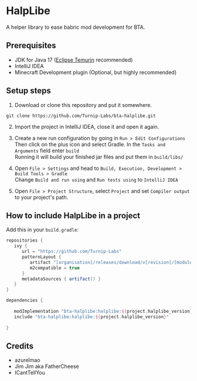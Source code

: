 # HalpLibe

A helper library to ease babric mod development for BTA.

## Prerequisites
- JDK for Java 17 ([Eclipse Temurin](https://adoptium.net/temurin/releases/) recommended)
- IntelliJ IDEA
- Minecraft Development plugin (Optional, but highly recommended)

## Setup steps

1. Download or clone this repository and put it somewhere.
```
git clone https://github.com/Turnip-Labs/bta-halplibe.git
```

2. Import the project in IntelliJ IDEA, close it and open it again.


3. Create a new run configuration by going in `Run > Edit Configurations`  
   Then click on the plus icon and select Gradle. In the `Tasks and Arguments` field enter `build`  
   Running it will build your finished jar files and put them in `build/libs/`


4. Open `File > Settings` and head to `Build, Execution, Development > Build Tools > Gradle`  
   Change `Build and run using` and `Run tests using` to `IntelliJ IDEA`


5. Open `File > Project Structure`, select `Project` and set `Compiler output` to your project's path.

## How to include HalpLibe in a project
Add this in your `build.gradle`:
```groovy
repositories {
   ivy {
      url = "https://github.com/Turnip-Labs"
      patternLayout {
         artifact "[organisation]/releases/download/v[revision]/[module]-[revision].jar"
         m2compatible = true
      }
      metadataSources { artifact() }
   }
}

dependencies {
   
   modImplementation "bta-halplibe:halplibe:${project.halplibe_version}"
   include "bta-halplibe:halplibe:${project.halplibe_version}"
   
}
```

## Credits
- azurelmao
- Jim Jim aka FatherCheese
- ICantTellYou